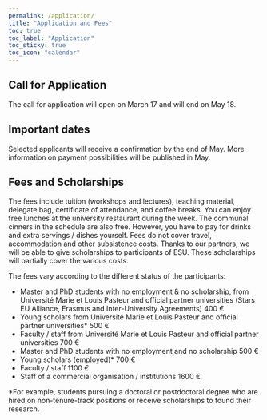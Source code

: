 ```yaml
---
permalink: /application/
title: "Application and Fees"
toc: true
toc_label: "Application"
toc_sticky: true
toc_icon: "calendar"
---
```

## Call for Application
The call for application will open on March 17 and will end on May 18. 

## Important dates
Selected applicants will receive a confirmation by the end of May.
More information on payment possibilities will be published in May.

## Fees and Scholarships
The fees include tuition (workshops and lectures), teaching material, delegate bag, certificate of attendance, and coffee breaks. You can enjoy free lunches at the university restaurant during the week. The communal cinners in the schedule are also free. However, you have to pay for drinks and extra servings / dishes yourself.
Fees do not cover travel, accommodation and other subsistence costs.
Thanks to our partners, we will be able to give scholarships to participants of ESU. These scholarships will partially cover the various costs. 

The fees vary according to the different status of the participants:
- Master and PhD students with no employment & no scholarship, from Université Marie et Louis Pasteur and official partner universities (Stars EU Alliance, Erasmus and Inter-University Agreements)	400 €
- Young scholars from Université Marie et Louis Pasteur and official partner universities*	500 €
- Faculty / staff from Université Marie et Louis Pasteur and official partner universities	700 €
- Master and PhD students with no employment and no scholarship	500 €
- Young scholars (employed)*	700 €
- Faculty / staff	1100 €
- Staff of a commercial organisation / institutions	1600 €

*For example, students pursuing a doctoral or postdoctoral degree who are hired on non-tenure-track positions or receive scholarships to found their research.	
